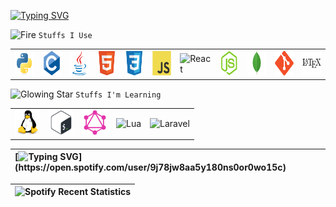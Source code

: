 
[![Typing SVG](https://readme-typing-svg.demolab.com?font=Fira+Code&size=12&duration=600&pause=500&multiline=true&width=500&lines=Fetching+.+.+.;%2Fhome%2Fuser%2F.config%2Fgithub%2Fpersonal%2Fprojects%2Fcurtainteddy%2F)](https://www.instagram.com/p/C-7l8eTPw5d/?img_index=1) 


<img src="https://raw.githubusercontent.com/Tarikul-Islam-Anik/Animated-Fluent-Emojis/master/Emojis/Travel%20and%20places/Fire.png" alt="Fire" width="10" height="10" /> `Stuffs I Use`
<table>
<tbody>
    <td><img src="https://github.com/curtainteddy/curtainteddy/blob/main/src/images/python-original.svg" alt="Python" width="40" height="40"></td>
    <td><img src="https://github.com/curtainteddy/curtainteddy/blob/main/src/images/c-original.svg" alt="C" width="40" height="40"></td>
    <td><img src="https://github.com/curtainteddy/curtainteddy/blob/main/src/images/java-original.svg" alt="Java" width="40" height="40"></td>
    <td><img src="https://github.com/curtainteddy/curtainteddy/blob/main/src/images/html5-original.svg" alt="HTML" width="40" height="40"></td>   
    <td><img src="https://github.com/curtainteddy/curtainteddy/blob/main/src/images/css3-original.svg" alt="CSS" width="40" height="40"></td> 
    <td><img src="https://github.com/curtainteddy/curtainteddy/blob/main/src/images/javascript-original.svg" alt="Javascript" width="40" height="40"></td>
    <td><img src="https://github.com/curtainteddy/curtainteddy/blob/main/src/images/React-original.svg" alt="React" width="40" height="40"></td>
    <td><img src="https://github.com/curtainteddy/curtainteddy/blob/main/src/images/nodejs-original.svg" alt="NodeJS" width="40" height="40"></td>
    <td><img src="https://github.com/curtainteddy/curtainteddy/blob/main/src/images/mongodb-original.svg" alt="MongoDB" width="40" height="40"></td>
    <td><img src="https://github.com/curtainteddy/curtainteddy/blob/main/src/images/git-original.svg" alt="Git" width="40" height="40"></td>
    <td><img src="https://github.com/curtainteddy/curtainteddy/blob/main/src/images/latex-original.svg" alt="Latex" width="40" height="40"></td>
</tbody>
</table>

<img src="https://raw.githubusercontent.com/Tarikul-Islam-Anik/Animated-Fluent-Emojis/master/Emojis/Travel%20and%20places/Glowing%20Star.png" alt="Glowing Star" width="10" height="10" /> `Stuffs I'm Learning`
<table>
<tbody>
    <td><img src="https://github.com/curtainteddy/curtainteddy/blob/main/src/images/linux-original.svg" alt="Linux" width="40" height="40"></td>
    <td><img src="https://github.com/curtainteddy/curtainteddy/blob/main/src/images/bash-original.svg" alt="Bash" width="40" height="40"></td>
    <td><img src="https://github.com/curtainteddy/curtainteddy/blob/main/src/images/graphql-plain.svg" alt="GraphQL" width="40" height="40"></td>
    <td><img src="https://github.com/curtainteddy/curtainteddy/blob/main/src/images/lua-original.svg" alt="Lua" width="40" height="40"></td>
    <td><img src="https://github.com/curtainteddy/curtainteddy/blob/main/src/images/laravel-original.svg" alt="Laravel" width="40" height="40"></td>
    
</tbody>
</table>


| [![Typing SVG](https://readme-typing-svg.demolab.com?font=Fira+Code&size=12&duration=800&pause=200&color=08D40C&multiline=true&width=435&lines=Connecting+.+.+.;Getting+spotify+streams+from+user+%22PEZU%22+.+.+.)](https://open.spotify.com/user/9j78jw8aa5y180ns0or0wo15c)|
| :--------------------------------------------------------------------------------------------------------------------------------------------- |

| ![Spotify Recent Statistics](https://spotify-recently-played-readme.vercel.app/api?user=9j78jw8aa5y180ns0or0wo15c&unique=1&count=3&width=1000) |
| :--------------------------------------------------------------------------------------------------------------------------------------------- |


